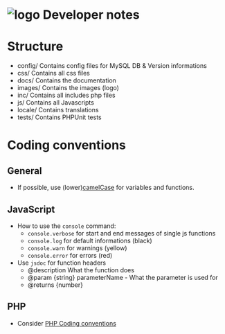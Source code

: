 ![logo](https://raw.githubusercontent.com/yafp/monoto/master/images/logo/monotoLogoBlack.png) Developer notes
==========

# Structure
* config/           Contains config files for MySQL DB & Version informations
* css/              Contains all css files
* docs/             Contains the documentation
* images/           Contains the images (logo)
* inc/              Contains all includes php files
* js/               Contains all Javascripts
* locale/           Contains translations
* tests/            Contains PHPUnit tests


# Coding conventions
## General
* If possible, use  (lower)[camelCase](https://en.wikipedia.org/wiki/Camel_case) for variables and functions.

## JavaScript
* How to use the ```console``` command:
    * ```console.verbose``` for start and end messages of single js functions
    * ```console.log```  for default informations (black)
    * ```console.warn```  for warnings (yellow)
    * ```console.error```  for errors (red)
* Use ```jsdoc``` for function headers
    * @description What the function does
    * @param {string} parameterName - What the parameter is used for
    * @returns {number}

## PHP
* Consider [PHP Coding conventions](https://www.mediawiki.org/wiki/Manual:Coding_conventions/PHP)
